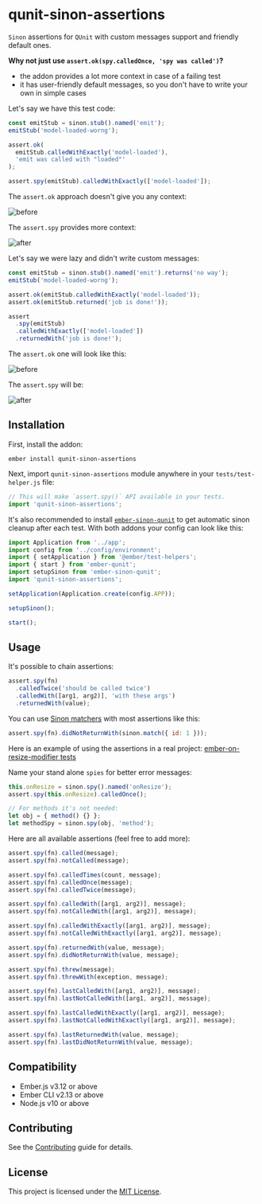 # qunit-sinon-assertions

`Sinon` assertions for `QUnit` with custom messages support and friendly default ones.

**Why not just use `assert.ok(spy.calledOnce, 'spy was called')`?**

- the addon provides a lot more context in case of a failing test
- it has user-friendly default messages, so you don't have to write your own in simple cases

Let's say we have this test code:

```js
const emitStub = sinon.stub().named('emit');
emitStub('model-loaded-worng');

assert.ok(
  emitStub.calledWithExactly('model-loaded'),
  'emit was called with "loaded"'
);

assert.spy(emitStub).calledWithExactly(['model-loaded']);
```

The `assert.ok` approach doesn't give you any context:

![before](https://user-images.githubusercontent.com/1476221/84959583-d09dcf00-b129-11ea-8352-6016e65ede3a.png)

The `assert.spy` provides more context:

![after](https://user-images.githubusercontent.com/1476221/84959688-0ba00280-b12a-11ea-9410-067bc5e92455.png)

Let's say we were lazy and didn't write custom messages:

```js
const emitStub = sinon.stub().named('emit').returns('no way');
emitStub('model-loaded-worng');

assert.ok(emitStub.calledWithExactly('model-loaded'));
assert.ok(emitStub.returned('job is done!'));

assert
  .spy(emitStub)
  .calledWithExactly(['model-loaded'])
  .returnedWith('job is done!');
```

The `assert.ok` one will look like this:

![before](https://user-images.githubusercontent.com/1476221/84959905-8ec15880-b12a-11ea-9e09-24b71b3c626c.png)

The `assert.spy` will be:

![after](https://user-images.githubusercontent.com/1476221/84959916-97b22a00-b12a-11ea-83f7-482e53b52194.png)

## Installation

First, install the addon:

```
ember install qunit-sinon-assertions
```

Next, import `qunit-sinon-assertions` module anywhere in your `tests/test-helper.js` file:

```js
// This will make `assert.spy()` API available in your tests.
import 'qunit-sinon-assertions';
```

It's also recommended to install [`ember-sinon-qunit`](https://github.com/elwayman02/ember-sinon-qunit) to get automatic sinon cleanup after each test. With both addons your config can look like this:

```js
import Application from '../app';
import config from '../config/environment';
import { setApplication } from '@ember/test-helpers';
import { start } from 'ember-qunit';
import setupSinon from 'ember-sinon-qunit';
import 'qunit-sinon-assertions';

setApplication(Application.create(config.APP));

setupSinon();

start();
```

## Usage

It's possible to chain assertions:

```js
assert.spy(fn)
  .calledTwice('should be called twice')
  .calledWith([arg1, arg2)], 'with these args')
  .returnedWith(value);
```

You can use [Sinon matchers](https://sinonjs.org/releases/latest/matchers/) with most assertions like this:

```js
assert.spy(fn).didNotReturnWith(sinon.match({ id: 1 }));
```

Here is an example of using the assertions in a real project: [ember-on-resize-modifier tests](https://github.com/PrecisionNutrition/ember-on-resize-modifier/blob/master/tests/integration/modifiers/on-resize-test.js)

Name your stand alone `spies` for better error messages:

```js
this.onResize = sinon.spy().named('onResize');
assert.spy(this.onResize).calledOnce();

// For methods it's not needed:
let obj = { method() {} };
let methodSpy = sinon.spy(obj, 'method');
```

Here are all available assertions (feel free to add more):

```js
assert.spy(fn).called(message);
assert.spy(fn).notCalled(message);

assert.spy(fn).calledTimes(count, message);
assert.spy(fn).calledOnce(message);
assert.spy(fn).calledTwice(message);

assert.spy(fn).calledWith([arg1, arg2)], message);
assert.spy(fn).notCalledWith([arg1, arg2)], message);

assert.spy(fn).calledWithExactly([arg1, arg2)], message);
assert.spy(fn).notCalledWithExactly([arg1, arg2)], message);

assert.spy(fn).returnedWith(value, message);
assert.spy(fn).didNotReturnWith(value, message);

assert.spy(fn).threw(message);
assert.spy(fn).threwWith(exception, message);

assert.spy(fn).lastCalledWith([arg1, arg2)], message);
assert.spy(fn).lastNotCalledWith([arg1, arg2)], message);

assert.spy(fn).lastCalledWithExactly([arg1, arg2)], message);
assert.spy(fn).lastNotCalledWithExactly([arg1, arg2)], message);

assert.spy(fn).lastReturnedWith(value, message);
assert.spy(fn).lastDidNotReturnWith(value, message);
```

## Compatibility

- Ember.js v3.12 or above
- Ember CLI v2.13 or above
- Node.js v10 or above

## Contributing

See the [Contributing](CONTRIBUTING.md) guide for details.

## License

This project is licensed under the [MIT License](LICENSE.md).
